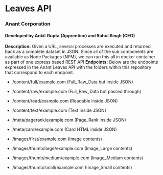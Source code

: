 # Leaves API 
### Anant Corporation  
#### Developed by Ankit Gupta (Apprentice) and Rahul Singh (CEO)  
**Description:** Given a URL, several processes are executed and returned back as a complete dataset in JSON. Since all of the sub components are available as Node Packages (NPM), we can run this all in docker container as part of one express based REST API
**Endpoints:**
Below are the endpoints expressed in the Anant Leaves API with the folders within this repository that correspond to each endpoint.  

- /content/full/example.com (Full_Raw_Data but inside JSON)
- /content/raw/example.com (Full_Raw_Data but passed through)
- /content/read/example.com (Readable inside JSON)
- /content/text/example.com (Text inside JSON)

- /meta/pagerank/example.com (Page_Rank inside JSON)
- /meta/card/example.com (Card HTML inside JSON)

- /images/first/example.com (Image contents)
- /images/thumb/large/example.com (Image_Large contents)
- /images/thumb/medium/example.com (Image_Medium contents)
- /images/thumb/small/example.com (Image_Small contents)
